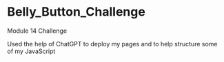 # Belly_Button_Challenge
Module 14 Challenge 

Used the help of ChatGPT to deploy my pages and to help structure some of my JavaScript
